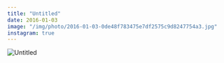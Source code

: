 ```yaml
---
title: "Untitled"
date: 2016-01-03
image: "/img/photo/2016-01-03-0de48f783475e7df2575c9d8247754a3.jpg"
instagram: true
---
```


![Untitled](/img/photo/2016-01-03-0de48f783475e7df2575c9d8247754a3.jpg)
